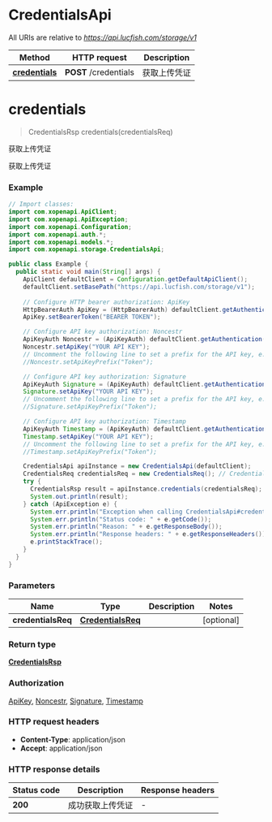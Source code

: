 # CredentialsApi

All URIs are relative to *https://api.lucfish.com/storage/v1*

Method | HTTP request | Description
------------- | ------------- | -------------
[**credentials**](CredentialsApi.md#credentials) | **POST** /credentials | 获取上传凭证


<a name="credentials"></a>
# **credentials**
> CredentialsRsp credentials(credentialsReq)

获取上传凭证

获取上传凭证

### Example
```java
// Import classes:
import com.xopenapi.ApiClient;
import com.xopenapi.ApiException;
import com.xopenapi.Configuration;
import com.xopenapi.auth.*;
import com.xopenapi.models.*;
import com.xopenapi.storage.CredentialsApi;

public class Example {
  public static void main(String[] args) {
    ApiClient defaultClient = Configuration.getDefaultApiClient();
    defaultClient.setBasePath("https://api.lucfish.com/storage/v1");
    
    // Configure HTTP bearer authorization: ApiKey
    HttpBearerAuth ApiKey = (HttpBearerAuth) defaultClient.getAuthentication("ApiKey");
    ApiKey.setBearerToken("BEARER TOKEN");

    // Configure API key authorization: Noncestr
    ApiKeyAuth Noncestr = (ApiKeyAuth) defaultClient.getAuthentication("Noncestr");
    Noncestr.setApiKey("YOUR API KEY");
    // Uncomment the following line to set a prefix for the API key, e.g. "Token" (defaults to null)
    //Noncestr.setApiKeyPrefix("Token");

    // Configure API key authorization: Signature
    ApiKeyAuth Signature = (ApiKeyAuth) defaultClient.getAuthentication("Signature");
    Signature.setApiKey("YOUR API KEY");
    // Uncomment the following line to set a prefix for the API key, e.g. "Token" (defaults to null)
    //Signature.setApiKeyPrefix("Token");

    // Configure API key authorization: Timestamp
    ApiKeyAuth Timestamp = (ApiKeyAuth) defaultClient.getAuthentication("Timestamp");
    Timestamp.setApiKey("YOUR API KEY");
    // Uncomment the following line to set a prefix for the API key, e.g. "Token" (defaults to null)
    //Timestamp.setApiKeyPrefix("Token");

    CredentialsApi apiInstance = new CredentialsApi(defaultClient);
    CredentialsReq credentialsReq = new CredentialsReq(); // CredentialsReq | 
    try {
      CredentialsRsp result = apiInstance.credentials(credentialsReq);
      System.out.println(result);
    } catch (ApiException e) {
      System.err.println("Exception when calling CredentialsApi#credentials");
      System.err.println("Status code: " + e.getCode());
      System.err.println("Reason: " + e.getResponseBody());
      System.err.println("Response headers: " + e.getResponseHeaders());
      e.printStackTrace();
    }
  }
}
```

### Parameters

Name | Type | Description  | Notes
------------- | ------------- | ------------- | -------------
 **credentialsReq** | [**CredentialsReq**](CredentialsReq.md)|  | [optional]

### Return type

[**CredentialsRsp**](CredentialsRsp.md)

### Authorization

[ApiKey](../README.md#ApiKey), [Noncestr](../README.md#Noncestr), [Signature](../README.md#Signature), [Timestamp](../README.md#Timestamp)

### HTTP request headers

 - **Content-Type**: application/json
 - **Accept**: application/json

### HTTP response details
| Status code | Description | Response headers |
|-------------|-------------|------------------|
**200** | 成功获取上传凭证 |  -  |

